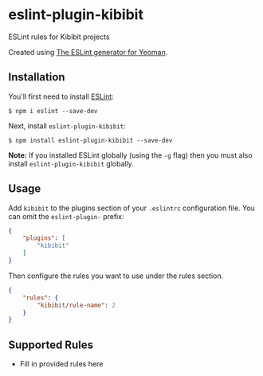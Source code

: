 # eslint-plugin-kibibit

ESLint rules for Kibibit projects

Created using [The ESLint generator for Yeoman](https://github.com/eslint/generator-eslint).

## Installation

You'll first need to install [ESLint](http://eslint.org):

```
$ npm i eslint --save-dev
```

Next, install `eslint-plugin-kibibit`:

```
$ npm install eslint-plugin-kibibit --save-dev
```

**Note:** If you installed ESLint globally (using the `-g` flag) then you must also install `eslint-plugin-kibibit` globally.

## Usage

Add `kibibit` to the plugins section of your `.eslintrc` configuration file. You can omit the `eslint-plugin-` prefix:

```json
{
    "plugins": [
        "kibibit"
    ]
}
```


Then configure the rules you want to use under the rules section.

```json
{
    "rules": {
        "kibibit/rule-name": 2
    }
}
```

## Supported Rules

* Fill in provided rules here





